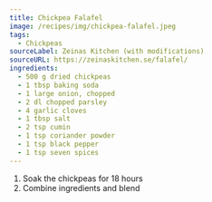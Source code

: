 ```yaml
---
title: Chickpea Falafel
image: /recipes/img/chickpea-falafel.jpeg
tags:
  - Chickpeas
sourceLabel: Zeinas Kitchen (with modifications)
sourceURL: https://zeinaskitchen.se/falafel/
ingredients:
  - 500 g dried chickpeas
  - 1 tbsp baking soda
  - 1 large onion, chopped
  - 2 dl chopped parsley
  - 4 garlic cloves
  - 1 tbsp salt
  - 2 tsp cumin
  - 1 tsp coriander powder
  - 1 tsp black pepper
  - 1 tsp seven spices
---
```


1. Soak the chickpeas for 18 hours
2. Combine ingredients and blend
